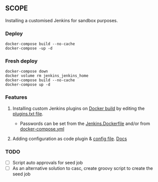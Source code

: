 ## SCOPE 

Installing a customised Jenkins for sandbox purposes.


### Deploy
```
docker-compose build --no-cache
docker-compose -up -d 
```

### Fresh deploy 
```
docker-compose down 
docker volume rm jenkins_jenkins_home
docker-compose build --no-cache
docker-compose up -d 
```


### Features 
1. Installing custom Jenkins plugins on [Docker build](JenkinsDockerfile/Jenkins.Dockerfile) by editing the [plugins.txt file](JenkinsDockerfile/scripts/plugins.txt).
    - Passwords can be set from the [Jenkins.Dockerfile](JenkinsDockerfile/Jenkins.Dockerfile) and/or from [docker-compose.yml](docker-compose.yml)

2. Adding configuration as code plugin & [config file](JenkinsDockerfile/scripts/casc-jenkins.yml). [Docs](https://plugins.jenkins.io/configuration-as-code/#plugin-content-getting-started)



### TODO
- [ ] Script auto approvals for seed job
- [ ] As an alternative solution to casc, create groovy script to create the seed job